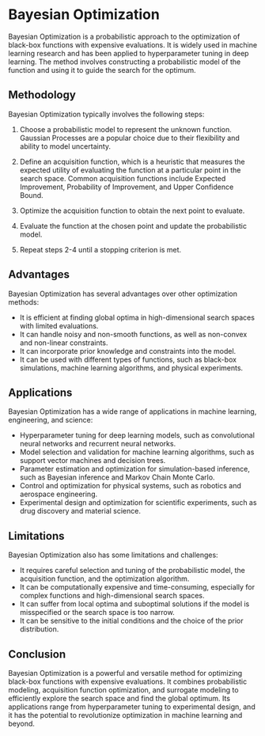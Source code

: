 # Bayesian Optimization

Bayesian Optimization is a probabilistic approach to the optimization of black-box functions with expensive evaluations. It is widely used in machine learning research and has been applied to hyperparameter tuning in deep learning. The method involves constructing a probabilistic model of the function and using it to guide the search for the optimum. 

## Methodology

Bayesian Optimization typically involves the following steps:

1. Choose a probabilistic model to represent the unknown function. Gaussian Processes are a popular choice due to their flexibility and ability to model uncertainty.

2. Define an acquisition function, which is a heuristic that measures the expected utility of evaluating the function at a particular point in the search space. Common acquisition functions include Expected Improvement, Probability of Improvement, and Upper Confidence Bound.

3. Optimize the acquisition function to obtain the next point to evaluate.

4. Evaluate the function at the chosen point and update the probabilistic model.

5. Repeat steps 2-4 until a stopping criterion is met.

## Advantages

Bayesian Optimization has several advantages over other optimization methods:

- It is efficient at finding global optima in high-dimensional search spaces with limited evaluations.
- It can handle noisy and non-smooth functions, as well as non-convex and non-linear constraints.
- It can incorporate prior knowledge and constraints into the model.
- It can be used with different types of functions, such as black-box simulations, machine learning algorithms, and physical experiments.

## Applications

Bayesian Optimization has a wide range of applications in machine learning, engineering, and science:

- Hyperparameter tuning for deep learning models, such as convolutional neural networks and recurrent neural networks.
- Model selection and validation for machine learning algorithms, such as support vector machines and decision trees.
- Parameter estimation and optimization for simulation-based inference, such as Bayesian inference and Markov Chain Monte Carlo.
- Control and optimization for physical systems, such as robotics and aerospace engineering.
- Experimental design and optimization for scientific experiments, such as drug discovery and material science.

## Limitations

Bayesian Optimization also has some limitations and challenges:

- It requires careful selection and tuning of the probabilistic model, the acquisition function, and the optimization algorithm.
- It can be computationally expensive and time-consuming, especially for complex functions and high-dimensional search spaces.
- It can suffer from local optima and suboptimal solutions if the model is misspecified or the search space is too narrow.
- It can be sensitive to the initial conditions and the choice of the prior distribution.

## Conclusion

Bayesian Optimization is a powerful and versatile method for optimizing black-box functions with expensive evaluations. It combines probabilistic modeling, acquisition function optimization, and surrogate modeling to efficiently explore the search space and find the global optimum. Its applications range from hyperparameter tuning to experimental design, and it has the potential to revolutionize optimization in machine learning and beyond.
